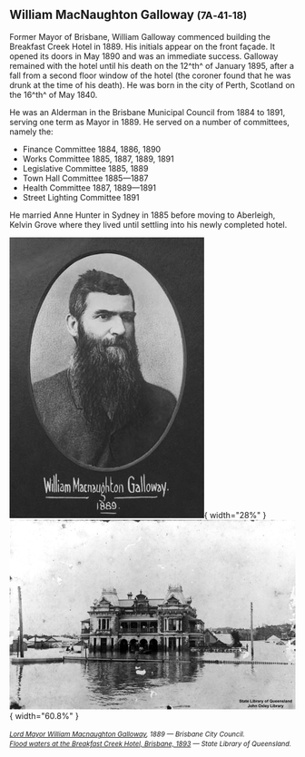 
## William MacNaughton Galloway <small>(7A‑41‑18)</small>

Former Mayor of Brisbane, William Galloway commenced building the Breakfast Creek Hotel in 1889. His initials appear on the front façade. It opened its doors in May 1890 and was an immediate success. Galloway remained with the hotel until his death on the 12^th^ of January 1895, after a fall from a second floor window of the hotel (the coroner found that he was drunk at the time of his death). He was born in the city of Perth, Scotland on the 16^th^ of May 1840. 

He was an Alderman in the Brisbane Municipal Council from 1884 to 1891, serving one term as Mayor in 1889. He served on a number of committees, namely the:

- Finance Committee 1884, 1886, 1890
- Works Committee 1885, 1887, 1889, 1891
- Legislative Committee 1885, 1889
- Town Hall Committee 1885—1887
- Health Committee 1887, 1889—1891 
- Street Lighting Committee 1891

He married Anne Hunter in Sydney in 1885 before moving to Aberleigh, Kelvin Grove where they lived until settling into his newly completed hotel.

![](../assets/william-macnaughton-galloway.jpg){ width="28%" }  ![](../assets/breakfast-creek-hotel-1893.jpg){ width="60.8%" }  

*<small>[Lord Mayor William Macnaughton Galloway](https://library-brisbane.ent.sirsidynix.net.au/client/en_AU/BrisbaneImages/search/detailnonmodal/ent:$002f$002fSD_ASSET$002f0$002fSD_ASSET:19488/one?qu=Lord+Mayor+William+Macnaughton+Galloway&rm=BRISBANEIMAGES0%7C%7C%7C1%7C%7C%7C0%7C%7C%7Ctrue&te=ASSET&lm=ALL_ASSETS), 1889 — Brisbane City Council.</small>* <br>
*<small>[Flood waters at the Breakfast Creek Hotel, Brisbane, 1893](http://onesearch.slq.qld.gov.au/permalink/f/1upgmng/slq_alma21218154110002061) — State Library of Queensland.</small>*
